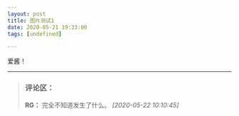 ```yaml
---
layout: post
title: 图片测试1
date: 2020-05-21 19:33:00
tags: [undefined]

---
```

爱酱！

---
> ### 评论区：
> **RG：** 完全不知道发生了什么。  *[2020-05-22 10:10:45]*
> 
> 